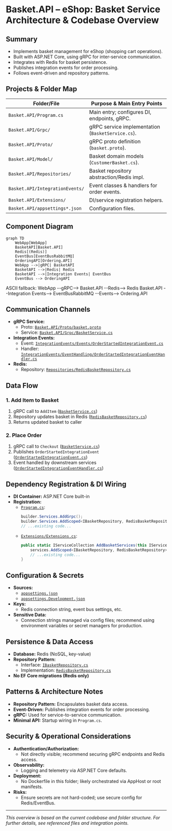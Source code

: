 # Basket.API – eShop: Basket Service Architecture & Codebase Overview

## Summary
- Implements basket management for eShop (shopping cart operations).
- Built with ASP.NET Core, using gRPC for inter-service communication.
- Integrates with Redis for basket persistence.
- Publishes integration events for order processing.
- Follows event-driven and repository patterns.

## Projects & Folder Map
| Folder/File                | Purpose & Main Entry Points                  |
|---------------------------|----------------------------------------------|
| `Basket.API/Program.cs`   | Main entry; configures DI, endpoints, gRPC.  |
| `Basket.API/Grpc/`        | gRPC service implementation (`BasketService.cs`). |
| `Basket.API/Proto/`       | gRPC proto definition (`basket.proto`).      |
| `Basket.API/Model/`       | Basket domain models (`CustomerBasket.cs`).  |
| `Basket.API/Repositories/`| Basket repository abstraction/Redis impl.    |
| `Basket.API/IntegrationEvents/` | Event classes & handlers for order events. |
| `Basket.API/Extensions/`  | DI/service registration helpers.             |
| `Basket.API/appsettings*.json` | Configuration files.                      |

## Component Diagram
```mermaid
graph TD
    WebApp[WebApp]
    BasketAPI[Basket.API]
    Redis[(Redis)]
    EventBus[EventBusRabbitMQ]
    OrderingAPI[Ordering.API]
    WebApp -->|gRPC| BasketAPI
    BasketAPI -->|Redis| Redis
    BasketAPI -->|Integration Events| EventBus
    EventBus --> OrderingAPI
```

ASCII fallback:
WebApp --gRPC--> Basket.API --Redis--> Redis
Basket.API --Integration Events--> EventBusRabbitMQ --Events--> Ordering.API

## Communication Channels
- **gRPC Service:**
  - Proto: [`Basket.API/Proto/basket.proto`](Basket.API/Proto/basket.proto)
  - Service: [`Basket.API/Grpc/BasketService.cs`](Basket.API/Grpc/BasketService.cs)
- **Integration Events:**
  - Event: [`IntegrationEvents/Events/OrderStartedIntegrationEvent.cs`](Basket.API/IntegrationEvents/Events/OrderStartedIntegrationEvent.cs)
  - Handler: [`IntegrationEvents/EventHandling/OrderStartedIntegrationEventHandler.cs`](Basket.API/IntegrationEvents/EventHandling/OrderStartedIntegrationEventHandler.cs)
- **Redis:**
  - Repository: [`Repositories/RedisBasketRepository.cs`](Basket.API/Repositories/RedisBasketRepository.cs)

## Data Flow
### 1. Add Item to Basket
1. gRPC call to `AddItem` ([`BasketService.cs`](Basket.API/Grpc/BasketService.cs))
2. Repository updates basket in Redis ([`RedisBasketRepository.cs`](Basket.API/Repositories/RedisBasketRepository.cs))
3. Returns updated basket to caller

### 2. Place Order
1. gRPC call to `Checkout` ([`BasketService.cs`](Basket.API/Grpc/BasketService.cs))
2. Publishes `OrderStartedIntegrationEvent` ([`OrderStartedIntegrationEvent.cs`](Basket.API/IntegrationEvents/Events/OrderStartedIntegrationEvent.cs))
3. Event handled by downstream services ([`OrderStartedIntegrationEventHandler.cs`](Basket.API/IntegrationEvents/EventHandling/OrderStartedIntegrationEventHandler.cs))

## Dependency Registration & DI Wiring
- **DI Container:** ASP.NET Core built-in
- **Registration:**
  - [`Program.cs`](Basket.API/Program.cs):
    ```csharp
    builder.Services.AddGrpc();
    builder.Services.AddScoped<IBasketRepository, RedisBasketRepository>();
    // ...existing code...
    ```
  - [`Extensions/Extensions.cs`](Basket.API/Extensions/Extensions.cs):
    ```csharp
    public static IServiceCollection AddBasketServices(this IServiceCollection services) {
        services.AddScoped<IBasketRepository, RedisBasketRepository>();
        // ...existing code...
    }
    ```

## Configuration & Secrets
- **Sources:**
  - [`appsettings.json`](Basket.API/appsettings.json)
  - [`appsettings.Development.json`](Basket.API/appsettings.Development.json)
- **Keys:**
  - Redis connection string, event bus settings, etc.
- **Sensitive Data:**
  - Connection strings managed via config files; recommend using environment variables or secret managers for production.

## Persistence & Data Access
- **Database:** Redis (NoSQL, key-value)
- **Repository Pattern:**
  - Interface: [`IBasketRepository.cs`](Basket.API/Repositories/IBasketRepository.cs)
  - Implementation: [`RedisBasketRepository.cs`](Basket.API/Repositories/RedisBasketRepository.cs)
- **No EF Core migrations (Redis only)**

## Patterns & Architecture Notes
- **Repository Pattern:** Encapsulates basket data access.
- **Event-Driven:** Publishes integration events for order processing.
- **gRPC:** Used for service-to-service communication.
- **Minimal API:** Startup wiring in `Program.cs`.

## Security & Operational Considerations
- **Authentication/Authorization:**
  - Not directly visible; recommend securing gRPC endpoints and Redis access.
- **Observability:**
  - Logging and telemetry via ASP.NET Core defaults.
- **Deployment:**
  - No Dockerfile in this folder; likely orchestrated via AppHost or root manifests.
- **Risks:**
  - Ensure secrets are not hard-coded; use secure config for Redis/EventBus.

---
*This overview is based on the current codebase and folder structure. For further details, see referenced files and integration points.*
